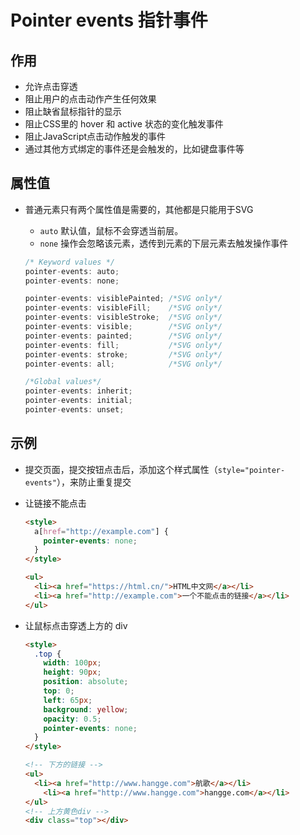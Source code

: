 # Pointer events 指针事件

## 作用

+ 允许点击穿透
+ 阻止用户的点击动作产生任何效果
+ 阻止缺省鼠标指针的显示
+ 阻止CSS里的 hover 和 active 状态的变化触发事件
+ 阻止JavaScript点击动作触发的事件
+ 通过其他方式绑定的事件还是会触发的，比如键盘事件等

## 属性值

+ 普通元素只有两个属性值是需要的，其他都是只能用于SVG

  + `auto` 默认值，鼠标不会穿透当前层。
  + `none` 操作会忽略该元素，透传到元素的下层元素去触发操作事件

  ```js
  /* Keyword values */
  pointer-events: auto;
  pointer-events: none;

  pointer-events: visiblePainted; /*SVG only*/
  pointer-events: visibleFill;    /*SVG only*/
  pointer-events: visibleStroke;  /*SVG only*/
  pointer-events: visible;        /*SVG only*/
  pointer-events: painted;        /*SVG only*/
  pointer-events: fill;           /*SVG only*/
  pointer-events: stroke;         /*SVG only*/
  pointer-events: all;            /*SVG only*/

  /*Global values*/
  pointer-events: inherit;
  pointer-events: initial;
  pointer-events: unset;
  ```

## 示例

+ 提交页面，提交按钮点击后，添加这个样式属性（`style="pointer-events"`），来防止重复提交

+ 让链接不能点击

  ```html
  <style>
    a[href="http://example.com"] {
      pointer-events: none;
    }
  </style>

  <ul>
    <li><a href="https://html.cn/">HTML中文网</a></li>
    <li><a href="http://example.com">一个不能点击的链接</a></li>
  </ul>
  ```

+ 让鼠标点击穿透上方的 div

  ```html
  <style>
    .top {
      width: 100px;
      height: 90px;
      position: absolute;
      top: 0;
      left: 65px;
      background: yellow;
      opacity: 0.5;
      pointer-events: none;
    }
  </style>

  <!-- 下方的链接 -->
  <ul>
    <li><a href="http://www.hangge.com">航歌</a></li>
      <li><a href="http://www.hangge.com">hangge.com</a></li>
  </ul>
  <!-- 上方黄色div -->
  <div class="top"></div>
  ```
